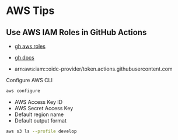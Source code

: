 # AWS Tips

## Use AWS IAM Roles in GitHub Actions

- [gh aws roles](https://www.hostersi.com/blog/use-iam-roles-to-link-github-actions-with-actions-in-aws/)
- [gh docs](https://docs.github.com/en/actions/security-for-github-actions/security-hardening-your-deployments/configuring-openid-connect-in-amazon-web-services)

- arn:aws:iam::<account-number>:oidc-provider/token.actions.githubusercontent.com

Configure AWS CLI

```bash
aws configure
```

- AWS Access Key ID
- AWS Secret Access Key
- Default region name
- Default output format

```bash
aws s3 ls --profile develop
```
